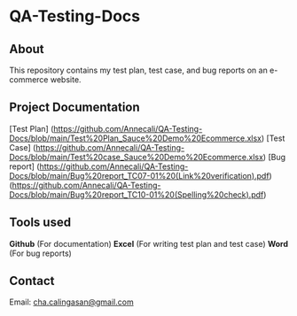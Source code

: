 # QA-Testing-Docs

## About
This repository contains my test plan, test case, and bug reports on an e-commerce website.

## Project Documentation
[Test Plan] (https://github.com/Annecali/QA-Testing-Docs/blob/main/Test%20Plan_Sauce%20Demo%20Ecommerce.xlsx)
[Test Case] (https://github.com/Annecali/QA-Testing-Docs/blob/main/Test%20case_Sauce%20Demo%20Ecommerce.xlsx)
[Bug report] (https://github.com/Annecali/QA-Testing-Docs/blob/main/Bug%20report_TC07-01%20(Link%20verification).pdf)
             (https://github.com/Annecali/QA-Testing-Docs/blob/main/Bug%20report_TC10-01%20(Spelling%20check).pdf)

## Tools used
**Github** (For documentation)
**Excel** (For writing test plan and test case)
**Word** (For bug reports)

## Contact
Email: cha.calingasan@gmail.com
